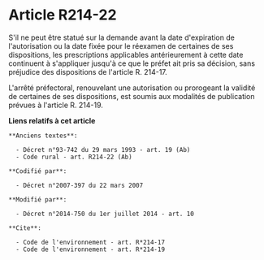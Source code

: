 # Article R214-22

S'il ne peut être statué sur la demande avant la date d'expiration de l'autorisation ou la date fixée pour le réexamen de
certaines de ses dispositions, les prescriptions applicables antérieurement à cette date continuent à s'appliquer jusqu'à ce
que le préfet ait pris sa décision, sans préjudice des dispositions de l'article R. 214-17. 

L'arrêté préfectoral, renouvelant une autorisation ou prorogeant la validité de certaines de ses dispositions, est soumis aux
modalités de publication prévues à l'article R. 214-19.

**Liens relatifs à cet article**

	**Anciens textes**:

	  - Décret n°93-742 du 29 mars 1993 - art. 19 (Ab)
	  - Code rural - art. R214-22 (Ab)

	**Codifié par**:

	  - Décret n°2007-397 du 22 mars 2007

	**Modifié par**:

	  - Décret n°2014-750 du 1er juillet 2014 - art. 10

	**Cite**:

	  - Code de l'environnement - art. R*214-17
	  - Code de l'environnement - art. R*214-19
